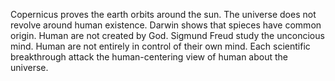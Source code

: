Copernicus proves the earth orbits around the sun. The universe does not revolve around human existence.
Darwin shows that spieces have common origin. Human are not created by God.
Sigmund Freud study the unconcious mind. Human are not entirely in control of their own mind. 
Each scientific breakthrough attack the human-centering view of human about the universe.